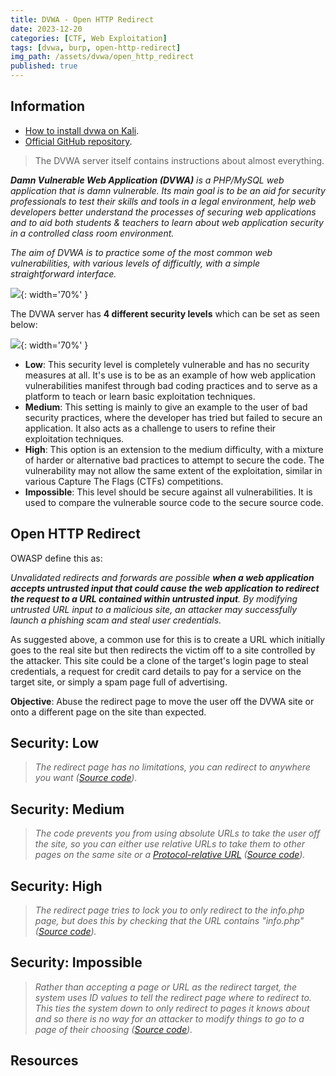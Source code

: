 ```yaml
---
title: DVWA - Open HTTP Redirect
date: 2023-12-20
categories: [CTF, Web Exploitation]
tags: [dvwa, burp, open-http-redirect]
img_path: /assets/dvwa/open_http_redirect
published: true
---
```


## Information

- [How to install dvwa on Kali](https://www.kali.org/tools/dvwa/).
- [Official GitHub repository](https://github.com/digininja/DVWA).

> The DVWA server itself contains instructions about almost everything.

_**Damn Vulnerable Web Application (DVWA)** is a PHP/MySQL web application that is damn vulnerable. Its main goal is to be an aid for security professionals to test their skills and tools in a legal environment, help web developers better understand the processes of securing web applications and to aid both students & teachers to learn about web application security in a controlled class room environment._

_The aim of DVWA is to practice some of the most common web vulnerabilities, with various levels of difficultly, with a simple straightforward interface._

![](dvwa_home.png){: width='70%' }

The DVWA server has **4 different security levels** which can be set as seen below:

![](security_levels.png){: width='70%' }

- **Low**: This security level is completely vulnerable and has no security measures at all. It's use is to be as an example of how web application vulnerabilities manifest through bad coding practices and to serve as a platform to teach or learn basic exploitation techniques.
- **Medium**: This setting is mainly to give an example to the user of bad security practices, where the developer has tried but failed to secure an application. It also acts as a challenge to users to refine their exploitation techniques.
- **High**: This option is an extension to the medium difficulty, with a mixture of harder or alternative bad practices to attempt to secure the code. The vulnerability may not allow the same extent of the exploitation, similar in various Capture The Flags (CTFs) competitions.
- **Impossible**: This level should be secure against all vulnerabilities. It is used to compare the vulnerable source code to the secure source code.

## Open HTTP Redirect

 OWASP define this as:

_Unvalidated redirects and forwards are possible **when a web application accepts untrusted input that could cause the web application to redirect the request to a URL contained within untrusted input**. By modifying untrusted URL input to a malicious site, an attacker may successfully launch a phishing scam and steal user credentials._

As suggested above, a common use for this is to create a URL which initially goes to the real site but then redirects the victim off to a site controlled by the attacker. This site could be a clone of the target's login page to steal credentials, a request for credit card details to pay for a service on the target site, or simply a spam page full of advertising.

**Objective**: Abuse the redirect page to move the user off the DVWA site or onto a different page on the site than expected.

## Security: Low
> _The redirect page has no limitations, you can redirect to anywhere you want ([Source code](https://github.com/CSpanias/cspanias.github.io/blob/main/assets/dvwa/open_http_redirect/open_http_redirect_low_source.php))._



## Security: Medium
> _The code prevents you from using absolute URLs to take the user off the site, so you can either use relative URLs to take them to other pages on the same site or a [Protocol-relative URL](https://en.wikipedia.org/wiki/Wikipedia:Protocol-relative_URL) ([Source code](https://github.com/CSpanias/cspanias.github.io/blob/main/assets/dvwa/open_http_redirect/open_http_redirect_medium_source.php))._



## Security: High
> _The redirect page tries to lock you to only redirect to the info.php page, but does this by checking that the URL contains "info.php" ([Source code](https://github.com/CSpanias/cspanias.github.io/blob/main/assets/dvwa/open_http_redirect/open_http_redirect_high_source.php))._



## Security: Impossible
> _Rather than accepting a page or URL as the redirect target, the system uses ID values to tell the redirect page where to redirect to. This ties the system down to only redirect to pages it knows about and so there is no way for an attacker to modify things to go to a page of their choosing ([Source code](https://github.com/CSpanias/cspanias.github.io/blob/main/assets/dvwa/open_http_redirect/open_http_redirect_impossible_source.php))._

## Resources

